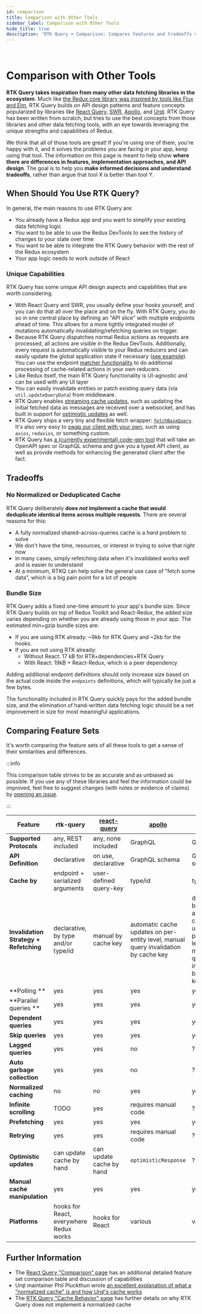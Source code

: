 ```yaml
---
id: comparison
title: Comparison with Other Tools
sidebar_label: Comparison with Other Tools
hide_title: true
description: 'RTK Query > Comparison: Compares features and tradeoffs vs other similar tools'
---
```


&nbsp;

# Comparison with Other Tools

**RTK Query takes inspiration from many other data fetching libraries in the ecosystem**. Much like [the Redux core library was inspired by tools like Flux and Elm](https://redux.js.org/understanding/history-and-design/prior-art), RTK Query builds on API design patterns and feature concepts popularized by libraries like [React Query](https://react-query.tanstack.com/), [SWR](https://swr.vercel.app/), [Apollo](https://www.apollographql.com/), and [Urql](https://formidable.com/open-source/urql/). RTK Query has been written from scratch, but tries to use the best concepts from those libraries and other data fetching tools, with an eye towards leveraging the unique strengths and capabilities of Redux.

We think that all of those tools are great! If you're using one of them, you're happy with it, and it solves the problems you are facing in your app, keep using that tool. The information on this page is meant to help show **where there are differences in features, implementation approaches, and API design**. The goal is to help you **make informed decisions and understand tradeoffs**, rather than argue that tool X is better than tool Y.

## When Should You Use RTK Query?

In general, the main reasons to use RTK Query are:

- You already have a Redux app and you want to simplify your existing data fetching logic
- You want to be able to use the Redux DevTools to see the history of changes to your state over time
- You want to be able to integrate the RTK Query behavior with the rest of the Redux ecosystem
- Your app logic needs to work outside of React

### Unique Capabilities

RTK Query has some unique API design aspects and capabilities that are worth considering.

- With React Query and SWR, you usually define your hooks yourself, and you can do that all over the place and on the fly. With RTK Query, you do so in one central place by defining an "API slice" with multiple endpoints ahead of time. This allows for a more tightly integrated model of mutations automatically invalidating/refetching queries on trigger.
- Because RTK Query dispatches normal Redux actions as requests are processed, all actions are visible in the Redux DevTools. Additionally, every request is automatically visible to your Redux reducers and can easily update the global application state if necessary ([see example](https://github.com/reduxjs/redux-toolkit/issues/958#issuecomment-809570419)). You can use the endpoint [matcher functionality](./api/created-api/endpoints#matchers) to do additional processing of cache-related actions in your own reducers.
- Like Redux itself, the main RTK Query functionality is UI-agnostic and can be used with any UI layer
- You can easily invalidate entities or patch existing query data (via `util.updateQueryData`) from middleware.
- RTK Query enables [streaming cache updates](./usage/streaming-updates.mdx), such as updating the initial fetched data as messages are received over a websocket, and has built in support for [optimistic updates](./usage/manual-cache-updates.mdx#optimistic-updates) as well.
- RTK Query ships a very tiny and flexible fetch wrapper: [`fetchBaseQuery`](./api/fetchBaseQuery.mdx). It's also very easy to [swap our client with your own](./usage/customizing-queries.mdx), such as using `axios`, `redaxios`, or something custom.
- RTK Query has [a (currently experimental) code-gen tool](https://github.com/reduxjs/redux-toolkit/tree/master/packages/rtk-query-codegen-openapi) that will take an OpenAPI spec or GraphQL schema and give you a typed API client, as well as provide methods for enhancing the generated client after the fact.

## Tradeoffs

### No Normalized or Deduplicated Cache

RTK Query deliberately **does _not_ implement a cache that would deduplicate identical items across multiple requests**. There are several reasons for this:

- A fully normalized shared-across-queries cache is a _hard_ problem to solve
- We don't have the time, resources, or interest in trying to solve that right now
- In many cases, simply refetching data when it's invalidated works well and is easier to understand
- At a minimum, RTKQ can help solve the general use case of "fetch some data", which is a big pain point for a lot of people

### Bundle Size

RTK Query adds a fixed one-time amount to your app's bundle size. Since RTK Query builds on top of Redux Toolkit and React-Redux, the added size varies depending on whether you are already using those in your app. The estimated min+gzip bundle sizes are:

- If you are using RTK already: ~9kb for RTK Query and ~2kb for the hooks.
- If you are not using RTK already:
  - Without React: 17 kB for RTK+dependencies+RTK Query
  - With React: 19kB + React-Redux, which is a peer dependency

Adding additional endpoint definitions should only increase size based on the actual code inside the `endpoints` definitions, which will typically be just a few bytes.

The functionality included in RTK Query quickly pays for the added bundle size, and the elimination of hand-written data fetching logic should be a net improvement in size for most meaningful applications.

## Comparing Feature Sets

It's worth comparing the feature sets of all these tools to get a sense of their similarities and differences.

:::info

This comparison table strives to be as accurate and as unbiased as possible. If you use any of these libraries and feel the information could be improved, feel free to suggest changes (with notes or evidence of claims) by [opening an issue](https://github.com/reduxjs/redux-toolkit/issues/new).

:::

| Feature                                | rtk-query                               | [react-query]            | [apollo]                                                                            | [urql]                                                                                                      |
| -------------------------------------- | --------------------------------------- | ------------------------ | ----------------------------------------------------------------------------------- | ----------------------------------------------------------------------------------------------------------- |
| **Supported Protocols**                | any, REST included                      | any, none included       | GraphQL                                                                             | GraphQL                                                                                                     |
| **API Definition**                     | declarative                             | on use, declarative      | GraphQL schema                                                                      | GraphQL schema                                                                                              |
| **Cache by**                           | endpoint + serialized arguments         | user-defined query-key   | type/id                                                                             | type/id?                                                                                                    |
| **Invalidation Strategy + Refetching** | declarative, by type and/or type/id     | manual by cache key      | automatic cache updates on per-entity level, manual query invalidation by cache key | declarative, by type OR automatic cache updates on per-entity level, manual query invalidation by cache key |
| **Polling **                           | yes                                     | yes                      | yes                                                                                 | yes                                                                                                         |
| **Parallel queries **                  | yes                                     | yes                      | yes                                                                                 | yes                                                                                                         |
| **Dependent queries**                  | yes                                     | yes                      | yes                                                                                 | yes                                                                                                         |
| **Skip queries**                       | yes                                     | yes                      | yes                                                                                 | yes                                                                                                         |
| **Lagged queries**                     | yes                                     | yes                      | no                                                                                  | ?                                                                                                           |
| **Auto garbage collection**            | yes                                     | yes                      | no                                                                                  | ?                                                                                                           |
| **Normalized caching**                 | no                                      | no                       | yes                                                                                 | yes                                                                                                         |
| **Infinite scrolling**                 | TODO                                    | yes                      | requires manual code                                                                | ?                                                                                                           |
| **Prefetching**                        | yes                                     | yes                      | yes                                                                                 | yes?                                                                                                        |
| **Retrying**                           | yes                                     | yes                      | requires manual code                                                                | ?                                                                                                           |
| **Optimistic updates**                 | can update cache by hand                | can update cache by hand | `optimisticResponse`                                                                | ?                                                                                                           |
| **Manual cache manipulation**          | yes                                     | yes                      | yes                                                                                 | yes                                                                                                         |
| **Platforms**                          | hooks for React, everywhere Redux works | hooks for React          | various                                                                             | various                                                                                                     |

[react-query]: https://react-query.tanstack.com/
[apollo]: https://www.apollographql.com/
[urql]: https://formidable.com/open-source/urql/

## Further Information

- The [React Query "Comparison" page](https://tanstack.com/query/latest/docs/react/comparison) has an additional detailed feature set comparison table and discussion of capabilities
- Urql maintainer Phil Pluckthun wrote [an excellent explanation of what a "normalized cache" is and how Urql's cache works](https://kitten.sh/graphql-normalized-caching)
- The [RTK Query "Cache Behavior" page](./usage/cache-behavior.mdx#tradeoffs) has further details on why RTK Query does not implement a normalized cache

